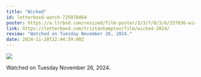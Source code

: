 ```yaml
---
title: "Wicked"
id: letterboxd-watch-725978464
poster: https://a.ltrbxd.com/resized/film-poster/3/3/7/0/3/6/337036-wicked-2024-0-600-0-900-crop.jpg?v=c519c37ff7
link: https://letterboxd.com/tristanhampton/film/wicked-2024/
review: "Watched on Tuesday November 26, 2024."
date: 2024-11-28T22:44:59:00Z
---
```

 <p><img src="https://a.ltrbxd.com/resized/film-poster/3/3/7/0/3/6/337036-wicked-2024-0-600-0-900-crop.jpg?v=c519c37ff7"/></p> <p>Watched on Tuesday November 26, 2024.</p>